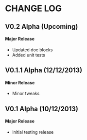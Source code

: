 CHANGE LOG
==========


## V0.2 Alpha (Upcoming)
#### Major Release

* Updated doc blocks
* Added unit tests


## V0.1.1 Alpha (12/12/2013)
#### Minor Release

* Minor tweaks


## V0.1 Alpha (10/12/2013)
#### Major Release

* Initial testing release
